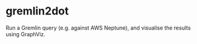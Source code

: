 gremlin2dot
===========

Run a Gremlin query (e.g. against AWS Neptune), and visualise the results
using GraphViz.

